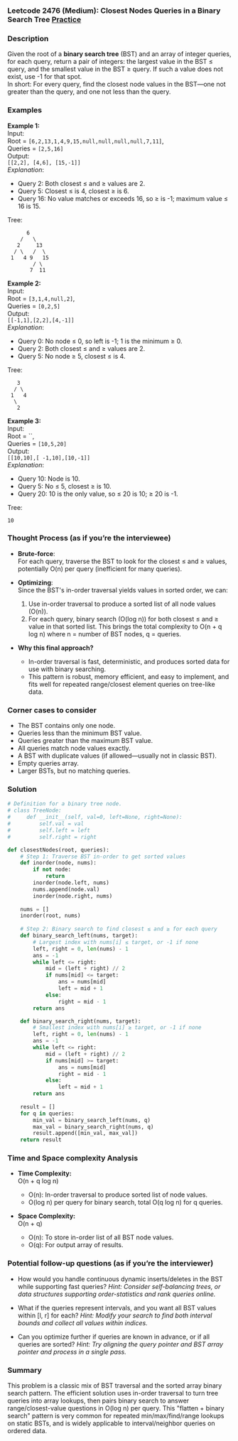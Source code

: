 ### Leetcode 2476 (Medium): Closest Nodes Queries in a Binary Search Tree [Practice](https://leetcode.com/problems/closest-nodes-queries-in-a-binary-search-tree)

### Description  
Given the root of a **binary search tree** (BST) and an array of integer queries, for each query, return a pair of integers: the largest value in the BST ≤ query, and the smallest value in the BST ≥ query. If such a value does not exist, use -1 for that spot.  
In short: For every query, find the closest node values in the BST—one not greater than the query, and one not less than the query.

### Examples  

**Example 1:**  
Input:  
Root = `[6,2,13,1,4,9,15,null,null,null,null,7,11]`,  
Queries = `[2,5,16]`  
Output:  
`[[2,2], [4,6], [15,-1]]`  
*Explanation*:  
- Query 2: Both closest ≤ and ≥ values are 2.  
- Query 5: Closest ≤ is 4, closest ≥ is 6.  
- Query 16: No value matches or exceeds 16, so ≥ is -1; maximum value ≤ 16 is 15.

Tree:
```
      6
    /   \
   2     13
  / \   /  \
 1   4 9   15
        / \
       7  11
```

**Example 2:**  
Input:  
Root = `[3,1,4,null,2]`,  
Queries = `[0,2,5]`  
Output:  
`[[-1,1],[2,2],[4,-1]]`  
*Explanation*:  
- Query 0: No node ≤ 0, so left is -1; 1 is the minimum ≥ 0.  
- Query 2: Both closest ≤ and ≥ values are 2.  
- Query 5: No node ≥ 5, closest ≤ is 4.

Tree:
```
   3
  / \
 1   4
  \
   2
```

**Example 3:**  
Input:  
Root = ``,  
Queries = `[10,5,20]`  
Output:  
`[[10,10],[ -1,10],[10,-1]]`  
*Explanation*:  
- Query 10: Node is 10.  
- Query 5: No ≤ 5, closest ≥ is 10.  
- Query 20: 10 is the only value, so ≤ 20 is 10; ≥ 20 is -1.

Tree:
```
10
```

### Thought Process (as if you’re the interviewee)  
- **Brute-force**:  
  For each query, traverse the BST to look for the closest ≤ and ≥ values, potentially O(n) per query (inefficient for many queries).

- **Optimizing**:  
  Since the BST's in-order traversal yields values in sorted order, we can:
    1. Use in-order traversal to produce a sorted list of all node values (O(n)).
    2. For each query, binary search (O(log n)) for both closest ≤ and ≥ value in that sorted list.
  This brings the total complexity to O(n + q log n) where n = number of BST nodes, q = queries.

- **Why this final approach?**  
  - In-order traversal is fast, deterministic, and produces sorted data for use with binary searching.
  - This pattern is robust, memory efficient, and easy to implement, and fits well for repeated range/closest element queries on tree-like data.

### Corner cases to consider  
- The BST contains only one node.
- Queries less than the minimum BST value.
- Queries greater than the maximum BST value.
- All queries match node values exactly.
- A BST with duplicate values (if allowed—usually not in classic BST).
- Empty queries array.
- Larger BSTs, but no matching queries.

### Solution

```python
# Definition for a binary tree node.
# class TreeNode:
#     def __init__(self, val=0, left=None, right=None):
#         self.val = val
#         self.left = left
#         self.right = right

def closestNodes(root, queries):
    # Step 1: Traverse BST in-order to get sorted values
    def inorder(node, nums):
        if not node:
            return
        inorder(node.left, nums)
        nums.append(node.val)
        inorder(node.right, nums)
    
    nums = []
    inorder(root, nums)
    
    # Step 2: Binary search to find closest ≤ and ≥ for each query
    def binary_search_left(nums, target):
        # Largest index with nums[i] ≤ target, or -1 if none
        left, right = 0, len(nums) - 1
        ans = -1
        while left <= right:
            mid = (left + right) // 2
            if nums[mid] <= target:
                ans = nums[mid]
                left = mid + 1
            else:
                right = mid - 1
        return ans

    def binary_search_right(nums, target):
        # Smallest index with nums[i] ≥ target, or -1 if none
        left, right = 0, len(nums) - 1
        ans = -1
        while left <= right:
            mid = (left + right) // 2
            if nums[mid] >= target:
                ans = nums[mid]
                right = mid - 1
            else:
                left = mid + 1
        return ans
        
    result = []
    for q in queries:
        min_val = binary_search_left(nums, q)
        max_val = binary_search_right(nums, q)
        result.append([min_val, max_val])
    return result
```

### Time and Space complexity Analysis  

- **Time Complexity:**  
    O(n + q log n)  
    - O(n): In-order traversal to produce sorted list of node values.
    - O(log n) per query for binary search, total O(q log n) for q queries.

- **Space Complexity:**  
    O(n + q)  
    - O(n): To store in-order list of all BST node values.
    - O(q): For output array of results.

### Potential follow-up questions (as if you’re the interviewer)  

- How would you handle continuous dynamic inserts/deletes in the BST while supporting fast queries?
  *Hint: Consider self-balancing trees, or data structures supporting order-statistics and rank queries online.*

- What if the queries represent intervals, and you want all BST values within [l, r] for each?
  *Hint: Modify your search to find both interval bounds and collect all values within indices.*

- Can you optimize further if queries are known in advance, or if all queries are sorted?
  *Hint: Try aligning the query pointer and BST array pointer and process in a single pass.*

### Summary
This problem is a classic mix of BST traversal and the sorted array binary search pattern. The efficient solution uses in-order traversal to turn tree queries into array lookups, then pairs binary search to answer range/closest-value questions in O(log n) per query. This "flatten + binary search" pattern is very common for repeated min/max/find/range lookups on static BSTs, and is widely applicable to interval/neighbor queries on ordered data.